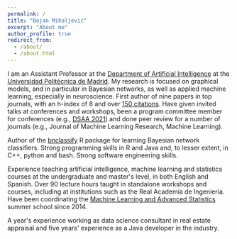 ```yaml
---
permalink: /
title: "Bojan Mihaljević"
excerpt: "About me"
author_profile: true
redirect_from: 
  - /about/
  - /about.html
---
```


I am an Assistant Professor at the [Department of Artificial Intelligence](https://dia.fi.upm.es/) at the [Universidad Politécnica de Madrid](https://www.upm.es/). My research is focused on graphical models, and in particular in Bayesian networks, as well as applied machine learning, especially in neuroscience. First author of nine papers in top journals, with an h-index of 8 and over [150 citations](https://scholar.google.es/citations?user=o1ZNZlMAAAAJ&hl=es). Have given invited talks at conferences and workshops, been a program committee member for conferences (e.g., [DSAA 2021](https://dsaa2021.dcc.fc.up.pt/)) and done peer review for a number of journals (e.g., Journal of Machine Learning Research, Machine Learning).

Author of the [bnclassify](https://cran.r-project.org/web/packages/bnclassify/index.html) R package for learning Bayesian network classifiers. Strong programming skills in R and Java and, to lesser extent, in C++, python and bash. Strong software engineering skills.

Experience teaching artificial intelligence, machine learning and statistics courses at the undergraduate and master's level, in both English and Spanish. Over 90 lecture hours taught in standalone workshops and courses, including at institutions such as the Real Academia de Ingenierı́a. Have been coordinating the [Machine Learning and Advanced Statistics](http://dia.fi.upm.es/es/MLAS) summer school since 2014. 

A year's experience working as data science consultant in real estate appraisal and five years' experience as a Java developer in the industry.
